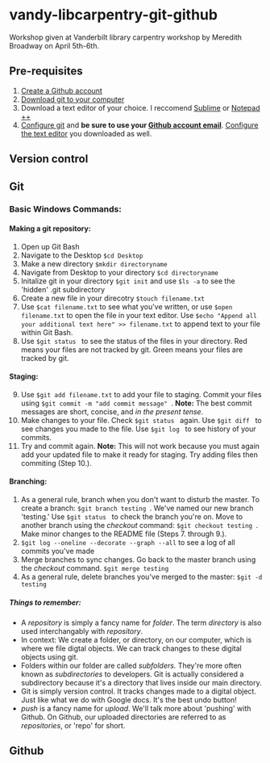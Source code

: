 # vandy-libcarpentry-git-github
Workshop given at Vanderbilt library carpentry workshop by Meredith Broadway on April 5th-6th. 

## Pre-requisites 
1. [Create a Github account](https://services.github.com/on-demand/intro-to-github/create-github-account)
2. [Download git to your computer](https://git-scm.com/downloads) 
3. Download a text editor of your choice. I reccomend [Sublime](https://www.sublimetext.com/3) or [Notepad ++](https://notepad-plus-plus.org/download/v7.5.6.html)  
4. [Configure git](https://help.github.com/articles/setting-your-username-in-git/) and **be sure to use your [Github account email](https://help.github.com/articles/setting-your-commit-email-address-in-git/)**. [Configure the text editor](https://help.github.com/articles/associating-text-editors-with-git/) you downloaded as well. 

## Version control 

## Git
### Basic Windows Commands: 
#### Making a git repository:
1. Open up Git Bash
2. Navigate to the Desktop ```$cd Desktop``` 
3. Make a new directory ```$mkdir directoryname```
4. Navigate from Desktop to your directory ```$cd directoryname```
5. Initalize git in your directory ```$git init``` and use  ```$ls -a``` to see the 'hidden' .git subdirectory  
6. Create a new file in your direcotry ```$touch filename.txt```
7. Use ```$cat filename.txt``` to see what you've written, or use ```$open filename.txt``` to open the file in your text editor. Use ```$echo "Append all your additional text here" >> filename.txt``` to append text to your file within Git Bash. 
8. Use  ```$git status ``` to see the status of the files in your directory. Red means your files are not tracked by git. Green means your files are tracked by git. 
#### Staging: 
9. Use  ```$git add filename.txt``` to add your file to staging. Commit your files using  ```$git commit -m "add commit message" ```. **Note:** The best commit messages are short, concise, and *in the present tense.* 
10. Make changes to your file. Check  ```$git status ``` again. Use  ```$git diff ``` to see changes you made to the file. Use  ```$git log ``` to see history of your commits. 
11. Try and commit again. **Note:** This will not work because you must again add your updated file to make it ready for staging. Try adding files then commiting (Step 10.).

#### Branching: 
1. As a general rule, branch when you don't want to disturb the master. To create a branch: ```$git branch testing ```. We've named our new branch 'testing.' Use ```$git status ``` to check the branch you're on. Move to another branch using the *checkout* command: ```$git checkout testing ```. Make minor changes to the README file (Steps 7. through 9.). 
2. ```$git log --oneline --decorate --graph --all``` to see a log of all commits you've made 
3. Merge branches to sync changes. Go back to the master branch using the *checkout* command. ```$git merge testing ``` 
4. As a general rule, delete branches you've merged to the master: ```$git -d testing ```

##### Things to remember: 
* A *repository* is simply a fancy name for *folder*. The term *directory* is also used interchangably with *repository*. 
* In context: We create a folder, or directory, on our computer, which is where we file digtal objects. We can track changes to these digital objects using git. 
* Folders within our folder are called *subfolders.* They're more often known as *subdirectories* to developers. Git is actually considered a subdirectory because it's a directory that lives inside our main directory. 
* Git is simply version control. It tracks changes made to a digital object. Just like what we do with Google docs. It's the best undo button! 
* *push* is a fancy name for *upload*. We'll talk more about 'pushing' with Github. On Github, our uploaded directories are referred to as *repositories*, or 'repo' for short. 

## Github
